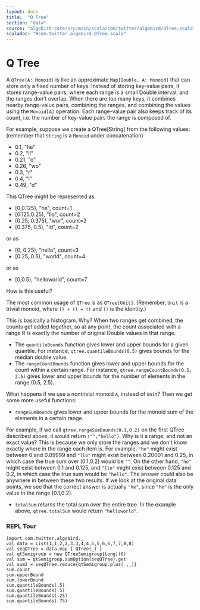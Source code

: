 ```yaml
---
layout: docs
title:  "Q Tree"
section: "data"
source: "algebird-core/src/main/scala/com/twitter/algebird/QTree.scala"
scaladoc: "#com.twitter.algebird.QTree.scala"
---
```


# Q Tree

A `QTree[A: Monoid]` is like an approximate `Map[Double, A: Monoid]` that can store only a fixed number of keys. Instead of storing key-value pairs, it stores range-value pairs, where each range is a small Double interval, and the ranges don't overlap. When there are too many keys, it combines nearby range-value pairs, combining the ranges, and combining the values using the `Monoid[A]` operation. Each range-value pair also keeps track of its count, i.e. the number of key-value pairs the range is composed of.

For example, suppose we create a QTree[String] from the following values: (remember that `String` is a `Monoid` under concatenation)

- 0.1, "he"
- 0.2, "ll"
- 0.21, "o"
- 0.26, "wo"
- 0.3, "r"
- 0.4, "l"
- 0.49, "d"

This QTree might be represented as

- \[0,0.125), "he", count=1
- \[0.125,0.25), "llo", count=2
- \[0.25, 0.375), "wor", count=2
- \[0.375, 0.5), "ld", count=2

or as

- \[0, 0.25), "hello", count=3
- \[0.25, 0.5), "world", count=4

or as

- \[0,0.5), "helloworld", count=7

How is this useful?

The most common usage of `QTree` is as `QTree[Unit]`. (Remember, `Unit` is a trivial monoid, where `() + () = ()` and `()` is the identity.)

This is basically a histogram. Why? When two ranges get combined, the counts get added together, so at any point, the count associated with a range R is exactly the number of original Double values in that range.
- The `quantileBounds` function gives lower and upper bounds for a given quantile.
  For instance, `qtree.quantileBounds(0.5)` gives bounds for the median double value.
- The `rangeCountBounds` function gives lower and upper bounds for the count within a certain range.
  For instance, `qtree.rangeCountBounds(0.5, 2.5)` gives lower and upper bounds for the number of elements in the range (0.5, 2.5).

What happens if we use a nontrivial monoid `A`, instead of `Unit`? Then we get some more useful functions:
- `rangeSumBounds` gives lower and upper bounds for the monoid sum of the elements in a certain range.

For example, if we call `qtree.rangeSumBounds(0.1,0.2)` on the first QTree described above, it would return `("","hello")`. Why is it a range, and not an exact value? This is because we only store the ranges and we don't know exactly where in the range each item is. For example, `"he"` might exist between 0 and 0.09999 and `"llo"` might exist between 0.20001 and 0.25, in which case the true sum over (0.1,0.2) would be `""`. On the other hand, `"he"` might exist between 0.1 and 0.125, and `"llo"` might exist between 0.125 and 0.2, in which case the true sum would be `"hello"`. The answer could also be anywhere in between these two results. If we look at the original data points, we see that the correct answer is actually `"he"`, since `"he"` is the only value in the range [0.1,0.2).

- `totalSum` returns the total sum over the entire tree. In the example above, `qtree.totalSum` would return `"helloworld"`.

### REPL Tour

```tut:book
import com.twitter.algebird._
val data = List(1,1,2,2,3,3,4,4,5,5,6,6,7,7,8,8)
val seqQTree = data.map { QTree(_) }
val qtSemigroup = new QTreeSemigroup[Long](6)
val sum = qtSemigroup.sumOption(seqQTree).get
val sum2 = seqQTree.reduce{qtSemigroup.plus(_,_)}
sum.count
sum.upperBound
sum.lowerBound
sum.quantileBounds(.5)
sum.quantileBounds(.5)
sum.quantileBounds(.25)
sum.quantileBounds(.75)
```
